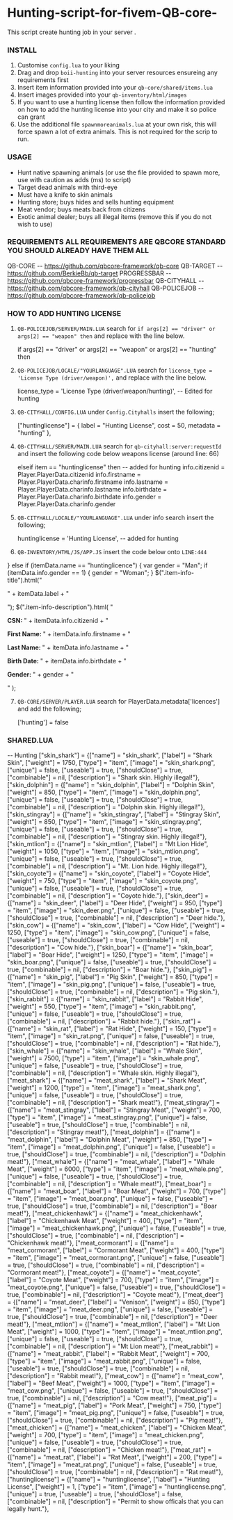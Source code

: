 # Hunting-script-for-fivem-QB-core-
This script create hunting job in your server .
### INSTALL ###

1) Customise `config.lua` to your liking
2) Drag and drop `boii-hunting` into your server resources ensureing any requirements first
3) Insert item information provided into your `qb-core/shared/items.lua`
4) Insert images provided into your `qb-inventory/html/images`
5) If you want to use a hunting license then follow the information provided on how to add the hunting license into your city and make it so police can grant
6) Use the additional file `spawnmoreanimals.lua` at your own risk, this will force spawn a lot of extra animals. This is not required for the scrip to run.
### USAGE ###

- Hunt native spawning animals (or use the file provided to spawn more, use with caution as adds (ms) to script)
- Target dead animals with third-eye
- Must have a knife to skin animals
- Hunting store; buys hides and sells hunting equipment
- Meat vendor; buys meats back from citizens
- Exotic animal dealer; buys all illegal items (remove this if you do not wish to use)

### REQUIREMENTS **ALL REQUIREMENTS ARE QBCORE STANDARD YOU SHOULD ALREADY HAVE THEM ALL** ###

QB-CORE -- https://github.com/qbcore-framework/qb-core
QB-TARGET -- https://github.com/BerkieBb/qb-target
PROGRESSBAR -- https://github.com/qbcore-framework/progressbar
QB-CITYHALL -- https://github.com/qbcore-framework/qb-cityhall
QB-POLICEJOB -- https://github.com/qbcore-framework/qb-policejob
### HOW TO ADD HUNTING LICENSE ###

1) `QB-POLICEJOB/SERVER/MAIN.LUA` search for `if args[2] == "driver" or args[2] == "weapon" then` and replace with the line below. 

	if args[2] == "driver" or args[2] == "weapon" or args[2] == "hunting" then
	
2) `QB-POLICEJOB/LOCALE/"YOURLANGUAGE".LUA` search for `license_type = 'License Type (driver/weapon)',` and replace with the line below.

	license_type = 'License Type (driver/weapon/hunting)', -- Edited for hunting

3) `QB-CITYHALL/CONFIG.LUA` under `Config.Cityhalls` insert the following; 

	["huntinglicense"] = {
        label = "Hunting License",
		cost = 50,
		metadata = "hunting"
    },

4) `QB-CITYHALL/SERVER/MAIN.LUA` search for `qb-cityhall:server:requestId` and insert the following code below weapons license (around line: 66)

	elseif item == "huntinglicense" then -- added for hunting
		info.citizenid = Player.PlayerData.citizenid
        info.firstname = Player.PlayerData.charinfo.firstname
        info.lastname = Player.PlayerData.charinfo.lastname
        info.birthdate = Player.PlayerData.charinfo.birthdate
		info.gender = Player.PlayerData.charinfo.gender

5) `QB-CITYHALL/LOCALE/"YOURLANGUAGE".LUA` under info search insert the following;

	huntinglicense = 'Hunting License', -- added for hunting

6) `QB-INVENTORY/HTML/JS/APP.JS` insert the code below onto `LINE:444`

} else if (itemData.name == "huntinglicence") {
            var gender = "Man";
            if (itemData.info.gender == 1) {
                gender = "Woman";
            }
            $(".item-info-title").html("<p>" + itemData.label + "</p>");
            $(".item-info-description").html(
                "<p><strong>CSN: </strong><span>" +
                itemData.info.citizenid +
                "</span></p><p><strong>First Name: </strong><span>" +
                itemData.info.firstname +
                "</span></p><p><strong>Last Name: </strong><span>" +
                itemData.info.lastname +
                "</span></p><p><strong>Birth Date: </strong><span>" +
                itemData.info.birthdate +
                "</span></p><p><strong>Gender: </strong><span>" +
                gender +
                "</span></p>"
            );

7) `QB-CORE/SERVER/PLAYER.LUA` search for PlayerData.metadata['licences'] and add the following; 

	['hunting'] = false
	
### SHARED.LUA ###

-- Hunting
	["skin_shark"]         	     = {["name"] = "skin_shark",         		["label"] = "Shark Skin",    			["weight"] = 1750,      ["type"] = "item",      ["image"] = "skin_shark.png",     	    ["unique"] = false,     ["useable"] = true,     ["shouldClose"] = true,    ["combinable"] = nil,   ["description"] = "Shark skin. Highly illegal!"},
	["skin_dolphin"]             = {["name"] = "skin_dolphin",         		["label"] = "Dolphin Skin",    			["weight"] = 850,       ["type"] = "item",      ["image"] = "skin_dolphin.png",         ["unique"] = false,     ["useable"] = true,     ["shouldClose"] = true,    ["combinable"] = nil,   ["description"] = "Dolphin skin. Highly illegal!"},
	["skin_stingray"]         	 = {["name"] = "skin_stingray",         	["label"] = "Stingray Skin",    		["weight"] = 850,       ["type"] = "item",      ["image"] = "skin_stingray.png",     	["unique"] = false,     ["useable"] = true,     ["shouldClose"] = true,    ["combinable"] = nil,   ["description"] = "Stingray skin. Highly illegal!"},
	["skin_mtlion"]         	 = {["name"] = "skin_mtlion",         		["label"] = "Mt Lion Hide",    			["weight"] = 1050,      ["type"] = "item",      ["image"] = "skin_mtlion.png",     	    ["unique"] = false,     ["useable"] = true,     ["shouldClose"] = true,    ["combinable"] = nil,   ["description"] = "Mt. Lion hide. Highly illegal!"},
	["skin_coyote"]         	 = {["name"] = "skin_coyote",         		["label"] = "Coyote Hide",    			["weight"] = 750,       ["type"] = "item",      ["image"] = "skin_coyote.png",     	    ["unique"] = false,     ["useable"] = true,     ["shouldClose"] = true,    ["combinable"] = nil,   ["description"] = "Coyote hide."},
	["skin_deer"]         		 = {["name"] = "skin_deer",         		["label"] = "Deer Hide",    			["weight"] = 950,       ["type"] = "item",      ["image"] = "skin_deer.png",     	    ["unique"] = false,     ["useable"] = true,     ["shouldClose"] = true,    ["combinable"] = nil,   ["description"] = "Deer hide."},
	["skin_cow"]         	 	 = {["name"] = "skin_cow",         			["label"] = "Cow Hide",    				["weight"] = 1250,      ["type"] = "item",      ["image"] = "skin_cow.png",     	    ["unique"] = false,     ["useable"] = true,     ["shouldClose"] = true,    ["combinable"] = nil,   ["description"] = "Cow hide."},
	["skin_boar"]         	 	 = {["name"] = "skin_boar",         		["label"] = "Boar Hide",    			["weight"] = 1250,      ["type"] = "item",      ["image"] = "skin_boar.png",     	    ["unique"] = false,     ["useable"] = true,     ["shouldClose"] = true,    ["combinable"] = nil,   ["description"] = "Boar hide."},
	["skin_pig"]         	 	 = {["name"] = "skin_pig",         			["label"] = "Pig Skin",    				["weight"] = 850,       ["type"] = "item",      ["image"] = "skin_pig.png",     	    ["unique"] = false,     ["useable"] = true,     ["shouldClose"] = true,    ["combinable"] = nil,   ["description"] = "Pig skin."},
	["skin_rabbit"]         	 = {["name"] = "skin_rabbit",         		["label"] = "Rabbit Hide",    			["weight"] = 550,       ["type"] = "item",      ["image"] = "skin_rabbit.png",     	    ["unique"] = false,     ["useable"] = true,     ["shouldClose"] = true,    ["combinable"] = nil,   ["description"] = "Rabbit hide."},
	["skin_rat"]         	 	 = {["name"] = "skin_rat",         			["label"] = "Rat Hide",    				["weight"] = 150,       ["type"] = "item",      ["image"] = "skin_rat.png",     	    ["unique"] = false,     ["useable"] = true,     ["shouldClose"] = true,    ["combinable"] = nil,   ["description"] = "Rat hide."},
	["skin_whale"]         		 = {["name"] = "skin_whale",         		["label"] = "Whale Skin",    			["weight"] = 7500,      ["type"] = "item",      ["image"] = "skin_whale.png",        	["unique"] = false,     ["useable"] = true,     ["shouldClose"] = true,    ["combinable"] = nil,   ["description"] = "Whale skin. Highly illegal"},
	["meat_shark"]         	     = {["name"] = "meat_shark",         		["label"] = "Shark Meat",   	   	    ["weight"] = 1200,      ["type"] = "item",      ["image"] = "meat_shark.png",     		["unique"] = false,     ["useable"] = true,     ["shouldClose"] = true,    ["combinable"] = nil,   ["description"] = "Shark meat!"},
	["meat_stingray"]            = {["name"] = "meat_stingray",         	["label"] = "Stingray Meat",    		["weight"] = 700,       ["type"] = "item",      ["image"] = "meat_stingray.png",        ["unique"] = false,     ["useable"] = true,     ["shouldClose"] = true,    ["combinable"] = nil,   ["description"] = "Stingray meat!"},
	["meat_dolphin"]             = {["name"] = "meat_dolphin",         		["label"] = "Dolphin Meat",    			["weight"] = 850,       ["type"] = "item",      ["image"] = "meat_dolphin.png",         ["unique"] = false,     ["useable"] = true,     ["shouldClose"] = true,    ["combinable"] = nil,   ["description"] = "Dolphin meat!"},
	["meat_whale"]         		 = {["name"] = "meat_whale",         		["label"] = "Whale Meat",    			["weight"] = 6000,      ["type"] = "item",      ["image"] = "meat_whale.png",        	["unique"] = false,     ["useable"] = true,     ["shouldClose"] = true,    ["combinable"] = nil,   ["description"] = "Whale meat!"},
	["meat_boar"]            	 = {["name"] = "meat_boar",         		["label"] = "Boar Meat",    			["weight"] = 700,       ["type"] = "item",      ["image"] = "meat_boar.png",        	["unique"] = false,     ["useable"] = true,     ["shouldClose"] = true,    ["combinable"] = nil,   ["description"] = "Boar meat!"},
	["meat_chickenhawk"]         = {["name"] = "meat_chickenhawk",         	["label"] = "Chickenhawk Meat",    		["weight"] = 400,       ["type"] = "item",      ["image"] = "meat_chickenhawk.png",     ["unique"] = false,     ["useable"] = true,     ["shouldClose"] = true,    ["combinable"] = nil,   ["description"] = "Chickenhawk meat!"},
	["meat_cormorant"]           = {["name"] = "meat_cormorant",         	["label"] = "Cormorant Meat",    		["weight"] = 400,       ["type"] = "item",      ["image"] = "meat_cormorant.png",       ["unique"] = false,     ["useable"] = true,     ["shouldClose"] = true,    ["combinable"] = nil,   ["description"] = "Cormorant meat!"},
	["meat_coyote"]              = {["name"] = "meat_coyote",         	    ["label"] = "Coyote Meat",    			["weight"] = 700,       ["type"] = "item",      ["image"] = "meat_coyote.png",        	["unique"] = false,     ["useable"] = true,     ["shouldClose"] = true,    ["combinable"] = nil,   ["description"] = "Coyote meat!"},
	["meat_deer"]            	 = {["name"] = "meat_deer",         	    ["label"] = "Venison",    				["weight"] = 850,       ["type"] = "item",      ["image"] = "meat_deer.png",        	["unique"] = false,     ["useable"] = true,     ["shouldClose"] = true,    ["combinable"] = nil,   ["description"] = "Deer meat!"},
	["meat_mtlion"]            	 = {["name"] = "meat_mtlion",         		["label"] = "Mt Lion Meat",    			["weight"] = 1000,      ["type"] = "item",      ["image"] = "meat_mtlion.png",          ["unique"] = false,     ["useable"] = true,     ["shouldClose"] = true,    ["combinable"] = nil,   ["description"] = "Mt Lion meat!"},
	["meat_rabbit"]              = {["name"] = "meat_rabbit",         		["label"] = "Rabbit Meat",    			["weight"] = 700,       ["type"] = "item",      ["image"] = "meat_rabbit.png",        	["unique"] = false,     ["useable"] = true,     ["shouldClose"] = true,    ["combinable"] = nil,   ["description"] = "Rabbit meat!"},
	["meat_cow"]            	 = {["name"] = "meat_cow",         			["label"] = "Beef Meat",    			["weight"] = 1000,      ["type"] = "item",      ["image"] = "meat_cow.png",        		["unique"] = false,     ["useable"] = true,     ["shouldClose"] = true,    ["combinable"] = nil,   ["description"] = "Cow meat!"},
	["meat_pig"]            	 = {["name"] = "meat_pig",         			["label"] = "Pork Meat",    			["weight"] = 750,       ["type"] = "item",      ["image"] = "meat_pig.png",        		["unique"] = false,     ["useable"] = true,     ["shouldClose"] = true,    ["combinable"] = nil,   ["description"] = "Pig meat!"},
	["meat_chicken"]             = {["name"] = "meat_chicken",         		["label"] = "Chicken Meat",    			["weight"] = 700,       ["type"] = "item",      ["image"] = "meat_chicken.png",         ["unique"] = false,     ["useable"] = true,     ["shouldClose"] = true,    ["combinable"] = nil,   ["description"] = "Chicken meat!"},
	["meat_rat"]            	 = {["name"] = "meat_rat",         		 	["label"] = "Rat Meat",    				["weight"] = 200,       ["type"] = "item",      ["image"] = "meat_rat.png",        		["unique"] = false,     ["useable"] = true,     ["shouldClose"] = true,    ["combinable"] = nil,   ["description"] = "Rat meat!"},
	["huntinglicense"] 			 = {["name"] = "huntinglicense", 			["label"] = "Hunting License", 			["weight"] = 1, 		["type"] = "item", 		["image"] = "huntinglicense.png", 		["unique"] = true, 		["useable"] = true, 	["shouldClose"] = false,   ["combinable"] = nil,   ["description"] = "Permit to show officals that you can legally hunt."},
